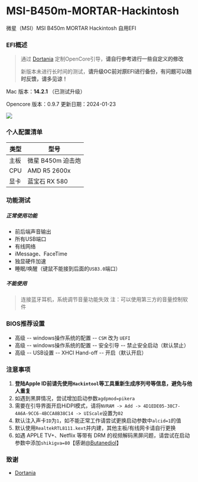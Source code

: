 # MSI-B450m-MORTAR-Hackintosh
微星（MSI）MSI B450m MORTAR Hackintosh 自用EFI 
### EFI概述

> 通过 [Dortania](https://dortania.github.io/OpenCore-Install-Guide/AMD/zen.html) 定制OpenCore引导，**请自行参考进行一些自定义的修改**
>
>新版本未进行长时间的测试，**请升级OC前对原EFI进行备份，有问题可以随时反馈，请多见谅！**

Mac 版本：**14.2.1** （已测试升级）</u>

Opencore 版本：0.9.7
更新日期：2024-01-23

![](https://raw.githubusercontent.com/NanjolnoRing/blog-img/main/macOS%20sonoma%2014.2.1.jpg?token=GHSAT0AAAAAACNFLHQ3QNW5SKJZT2MACA6UZNPHFBA)

### 个人配置清单

| 类型 | 型号              |
| ---- | ----------------- |
| 主板 | 微星 B450m 迫击炮 |
| CPU  | AMD R5 2600x      |
| 显卡 | 蓝宝石 RX 580     |

### 功能测试

##### 正常使用功能

* 前后端声音输出
* 所有USB端口
* 有线网络
* iMessage、FaceTime
* 独显硬件加速
* 睡眠/唤醒（键鼠不能接到后面的`USB3.0`端口）

##### 不能使用

> 连接蓝牙耳机，系统调节音量功能失效
> 注：可以使用第三方的音量控制软件

### BIOS推荐设置

* 高级 -- windows操作系统的配置 -- `CSM` 改为 `UEFI`
* 高级 -- windows操作系统的配置 -- 安全引导 -- 禁止安全启动（默认禁止）
* 高级 -- USB设置 -- XHCI Hand-off -- 开启（默认开启）

### 注意事项
1. **登陆Apple ID前请先使用`Hackintool`等工具重新生成序列号等信息，避免与他人重复**
2. 如遇到黑屏情况，尝试增加启动参数`agdpmod=pikera`
3. 需要在引导界面开启HiDPI模式，请将`NVRAM -> Add -> 4D1EDE05-38C7-4A6A-9CC6-4BCCA8B38C14 -> UIScale`设置为`02`
4. 默认注入声卡`ID`为`1`，如不能正常工作请尝试更换启动参数中`alcid=1`的值
5. 默认使用`RealtekRTL8111.kext`并内建，其他主板/有线网卡请自行更换
6. 如遇 APPLE TV+、Netflix 等带有 DRM 的视频解码黑屏问题，请尝试在启动参数中添加`shikigva=80`【感谢[@Butanediol](https://github.com/Butanediol)】

### 致谢
* [Dortania](https://dortania.github.io/OpenCore-Install-Guide/AMD/zen.html)
